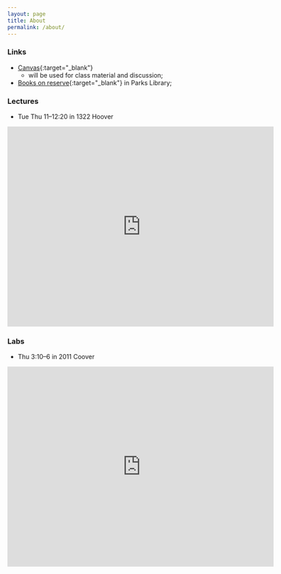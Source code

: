 ```yaml
---
layout: page
title: About
permalink: /about/
---
```


### Links 

* [Canvas][canvas]{:target="_blank"}
   - will be used for class material and discussion; 
* [Books on reserve][reserve]{:target="_blank"} in Parks Library;

[reserve]:http://app.lib.iastate.edu.proxy.lib.iastate.edu/reserve/courselist.php?curCourseid=28581
[canvas]: https://canvas.iastate.edu/

### Lectures

* Tue Thu 11–12:20 in 1322 Hoover

<iframe 
src="https://www.google.com/maps/embed?pb=!1m18!1m12!1m3!1d2963.762414446526!2d-93.65530364933763!3d42.02682892910866!2m3!1f0!2f0!3f0!3m2!1i1024!2i768!4f13.1!3m3!1m2!1s0x87ee70af6e88b093%3A0x58551392a70a5a5a!2sHowe+Hall%2C+537+Bissell+Rd%2C+Ames%2C+IA+50011!5e0!3m2!1sen!2sus!4v1514993646752" 
width="600" height="450" frameborder="0" style="border:0" 
allowfullscreen></iframe>

### Labs

* Thu 3:10–6 in 2011 Coover

<iframe src="https://www.google.com/maps/embed?pb=!1m18!1m12!1m3!1d1481.8350052977557!2d-93.65192470763411!3d42.028810979108556!2m3!1f0!2f0!3f0!3m2!1i1024!2i768!4f13.1!3m3!1m2!1s0x87ee70a51523ae41%3A0x763ad7d22f6cee62!2sCoover+Hall!5e0!3m2!1sen!2sus!4v1514994571351" width="600" height="450" frameborder="0" style="border:0" allowfullscreen></iframe>
